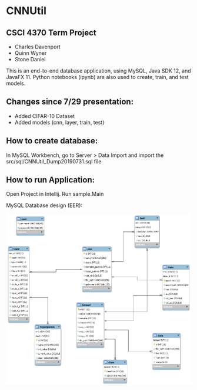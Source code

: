 # CNNUtil

## CSCI 4370 Term Project
* Charles Davenport
* Quinn Wyner
* Stone Daniel

This is an end-to-end database application, using MySQL, Java SDK 12, and JavaFX 11. 
Python notebooks (ipynb) are also used to create, train, and test models.

## Changes since 7/29 presentation:
 * Added CIFAR-10 Dataset
 * Added models (cnn, layer, train, test)

## How to create database:

In MySQL Workbench, go to Server > Data Import and import the src/sql/CNNUtil_Dump20190731.sql file

## How to run Application:

Open Project in Intellij. Run sample.Main


MySQL Database design (EER):

![alt-text](ER_diagram.png)
